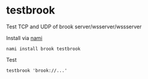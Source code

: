 # testbrook

Test TCP and UDP of brook server/wsserver/wssserver

Install via [nami](https://github.com/txthinking/nami)

```
nami install brook testbrook
```

Test
```
testbrook 'brook://...'
```
